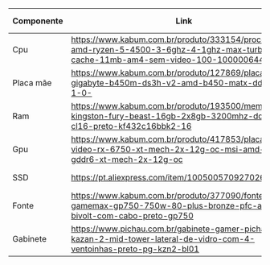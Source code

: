 | Componente | Link | Valor pago |
|-------------|-------------|-------------|
| Cpu | https://www.kabum.com.br/produto/333154/processador-amd-ryzen-5-4500-3-6ghz-4-1ghz-max-turbo-cache-11mb-am4-sem-video-100-100000644box | R$ 522,21 |
| Placa mãe | https://www.kabum.com.br/produto/127869/placa-mae-gigabyte-b450m-ds3h-v2-amd-b450-matx-ddr4-rev-1-0- | R$ 647,05 |
| Ram | https://www.kabum.com.br/produto/193500/memoria-kingston-fury-beast-16gb-2x8gb-3200mhz-ddr4-cl16-preto-kf432c16bbk2-16 | R$ 376,46 |
| Gpu | https://www.kabum.com.br/produto/417853/placa-de-video-rx-6750-xt-mech-2x-12g-oc-msi-amd-12-gb-gddr6-xt-mech-2x-12g-oc | R$ 2.622,21 |
| SSD | https://pt.aliexpress.com/item/1005005709270261.html | R$ 350,00 |
| Fonte | https://www.kabum.com.br/produto/377090/fonte-gamemax-gp750-750w-80-plus-bronze-pfc-ativo-bivolt-com-cabo-preto-gp750 | R$ R$ 344,43 |
| Gabinete | https://www.pichau.com.br/gabinete-gamer-pichau-kazan-2-mid-tower-lateral-de-vidro-com-4-ventoinhas-preto-pg-kzn2-bl01 | R$ 229,90 |